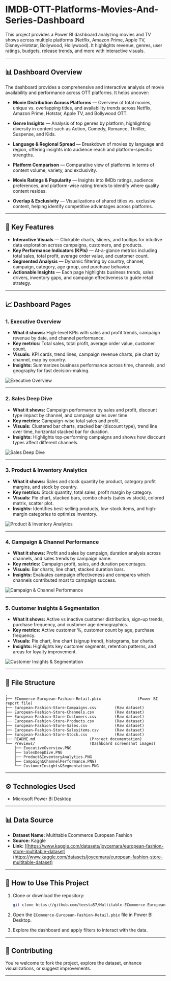 # IMDB-OTT-Platforms-Movies-And-Series-Dashboard

This project provides a Power BI dashboard analyzing movies and TV shows across multiple platforms (Netflix, Amazon Prime,  Apple TV, Disney+Hotstar, Bollywood, Hollywood). It highlights revenue, genres, user ratings, budgets, release trends, and more with interactive visuals.

---

## 📊 Dashboard Overview

The dashboard provides a comprehensive and interactive analysis of movie availability and performance across OTT platforms. It helps uncover:

* **Movie Distribution Across Platforms** — Overview of total movies, unique vs. overlapping titles, and availability trends across Netflix, Amazon Prime, Hotstar, Apple TV, and Bollywood OTT.

* **Genre Insights** — Analysis of top genres by platform, highlighting diversity in content such as Action, Comedy, Romance, Thriller, Suspense, and Kids.

* **Language & Regional Spread** — Breakdown of movies by language and region, offering insights into audience reach and platform-specific strengths.

* **Platform Comparison** — Comparative view of platforms in terms of content volume, variety, and exclusivity.

* **Movie Ratings & Popularity** — Insights into IMDb ratings, audience preferences, and platform-wise rating trends to identify where quality content resides.

* **Overlap & Exclusivity** — Visualizations of shared titles vs. exclusive content, helping identify competitive advantages across platforms.

---

## 🚀 Key Features

* **Interactive Visuals** — Clickable charts, slicers, and tooltips for intuitive data exploration across campaigns, customers, and products.
* **Key Performance Indicators (KPIs)** — At-a-glance metrics including total sales, total profit, average order value, and customer count.
* **Segmented Analysis** — Dynamic filtering by country, channel, campaign, category, age group, and purchase behavior.
* **Actionable Insights** — Each page highlights business trends, sales drivers, inventory gaps, and campaign effectiveness to guide retail strategy.

---

## 📈 Dashboard Pages

### 1. Executive Overview

* **What it shows:** High-level KPIs with sales and profit trends, campaign revenue by date, and channel performance.
* **Key metrics:** Total sales, total profit, average order value, customer count.
* **Visuals:** KPI cards, trend lines, campaign revenue charts, pie chart by channel, map by country.
* **Insights:** Summarizes business performance across time, channels, and geography for fast decision-making.

![Executive Overview](Previews/ExecutiveOverview.PNG)

---

### 2. Sales Deep Dive
* **What it shows:** Campaign performance by sales and profit, discount type impact by channel, and campaign sales over time.
* **Key metrics:** Campaign-wise total sales and profit.
* **Visuals:** Clustered bar charts, stacked bar (discount type), trend line over time, horizontal stacked bar for duration.
* **Insights:** Highlights top-performing campaigns and shows how discount types affect different channels.

![Sales Deep Dive](Previews/SalesDeepDive.PNG)

---

### 3. Product & Inventory Analytics
* **What it shows:** Sales and stock quantity by product, category profit margins, and stock by country.
* **Key metrics:** Stock quantity, total sales, profit margin by category.
* **Visuals:** Pie chart, stacked bars, combo charts (sales vs stock), colored matrix, scatter plot.
* **Insights:** Identifies best-selling products, low-stock items, and high-margin categories to optimize inventory.

![Product & Inventory Analytics](Previews/Product&InventoryAnalytics.PNG)

---

### 4. Campaign & Channel Performance
* **What it shows:** Profit and sales by campaign, duration analysis across channels, and sales trends by campaign name.
* **Key metrics:** Campaign profit, sales, and duration percentages.
* **Visuals:** Bar charts, line chart, stacked duration bars.
* **Insights:** Evaluates campaign effectiveness and compares which channels contributed most to campaign success.

![Campaign & Channel Performance](Previews/Campaign&ChannelPerformance.PNG)

---

### 5. Customer Insights & Segmentation
* **What it shows:** Active vs inactive customer distribution, sign-up trends, purchase frequency, and customer age demographics.
* **Key metrics:** Active customer %, customer count by age, purchase frequency.
* **Visuals:** Pie chart, line chart (signup trend), histograms, bar charts.
* **Insights:** Highlights key customer segments, retention patterns, and areas for loyalty improvement.

![Customer Insights & Segmentation](Previews/CustomerInsights&Segmentation.PNG)

---

## 📂 File Structure

```
.
├── ECommerce-European-Fashion-Retail.pbix                (Power BI report file)
├── European-Fashion-Store-Campaigns.csv        (Raw dataset)
├── European-Fashion-Store-Channels.csv         (Raw dataset)
├── European-Fashion-Store-Customers.csv        (Raw dataset)
├── European-Fashion-Store-Products.csv         (Raw dataset)
├── European-Fashion-Store-Sales.csv            (Raw dataset)
├── European-Fashion-Store-Salesitems.csv       (Raw dataset)
├── European-Fashion-Store-Stock.csv            (Raw dataset)
├── README.md                        (Project documentation)
└── Previews/                        (Dashboard screenshot images)
    ├── ExecutiveOverview.PNG
    ├── SalesDeepDive.PNG
    ├── Product&InventoryAnalytics.PNG
    ├── Campaign&ChannelPerformance.PNG)
    └── CustomerInsights&Segmentation.PNG
```

---

## ⚙️ Technologies Used

* Microsoft Power BI Desktop

---

## 📊 Data Source

* **Dataset Name:** Multitable Ecommerce European Fashion
* **Source:** Kaggle
* **Link:** [[https://www.kaggle.com/datasets/joycemara/european-fashion-store-multitable-dataset](https://www.kaggle.com/datasets/joycemara/european-fashion-store-multitable-dataset)

---

## 🚀 How to Use This Project

1. Clone or download the repository:

   ```bash
   git clone https://github.com/teesta57/Multitable-ECommerce-European-Fashion.git
   ```
2. Open the `ECommerce-European-Fashion-Retail.pbix` file in Power BI Desktop.
3. Explore the dashboard and apply filters to interact with the data.

---

## 🤝 Contributing

You're welcome to fork the project, explore the dataset, enhance visualizations, or suggest improvements.

---


















